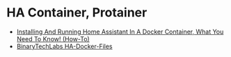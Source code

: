 # HA Container, Protainer

- [Installing And Running Home Assistant In A Docker Container, What You Need To Know! (How-To)](https://www.youtube.com/watch?v=rDeA0X0_Dsw) <br>
- [BinaryTechLabs HA-Docker-Files](https://github.com/BinaryTechLabs/HA-Docker-Files) <br>

